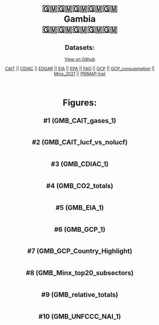 
<center>
<h1 align="center">
🇬🇲🇬🇲🇬🇲🇬🇲🇬🇲
<br>
Gambia
<br>
🇬🇲🇬🇲🇬🇲🇬🇲🇬🇲
</h1>
<h2>Datasets:</h2>
<p><a href="https://github.com/dquintani/GreenhouseData/tree/master/country_data/GMB_Gambia/data">View on Github</a>
<br></p><p><a href="data/GMB_CAIT.csv">CAIT</a> || <a href="data/GMB_CDIAC.csv">CDIAC</a> || <a href="data/GMB_EDGAR.csv">EDGAR</a> || <a href="data/GMB_EIA.csv">EIA</a> || <a href="data/GMB_EPA.csv">EPA</a> || <a href="data/GMB_FAO.csv">FAO</a> || <a href="data/GMB_GCP.csv">GCP</a> || <a href="data/GMB_GCP_consupmption.csv">GCP_consupmption</a> || <a href="data/GMB_Minx_2021.csv">Minx_2021</a> || <a href="data/GMB_PRIMAP-hist.csv">PRIMAP-hist</a></p><p><br></p>
<h1>Figures:</h1><h2>#1 (GMB_CAIT_gases_1)</h2>
<p><img alt="" src="figures/GMB_CAIT_gases_1.png" /></p><h2>#2 (GMB_CAIT_lucf_vs_nolucf)</h2>
<p><img alt="" src="figures/GMB_CAIT_lucf_vs_nolucf.png" /></p><h2>#3 (GMB_CDIAC_1)</h2>
<p><img alt="" src="figures/GMB_CDIAC_1.png" /></p><h2>#4 (GMB_CO2_totals)</h2>
<p><img alt="" src="figures/GMB_CO2_totals.png" /></p><h2>#5 (GMB_EIA_1)</h2>
<p><img alt="" src="figures/GMB_EIA_1.png" /></p><h2>#6 (GMB_GCP_1)</h2>
<p><img alt="" src="figures/GMB_GCP_1.png" /></p><h2>#7 (GMB_GCP_Country_Highlight)</h2>
<p><img alt="" src="figures/GMB_GCP_Country_Highlight.png" /></p><h2>#8 (GMB_Minx_top20_subsectors)</h2>
<p><img alt="" src="figures/GMB_Minx_top20_subsectors.png" /></p><h2>#9 (GMB_relative_totals)</h2>
<p><img alt="" src="figures/GMB_relative_totals.png" /></p><h2>#10 (GMB_UNFCCC_NAI_1)</h2>
<p><img alt="" src="figures/GMB_UNFCCC_NAI_1.png" /></p>
